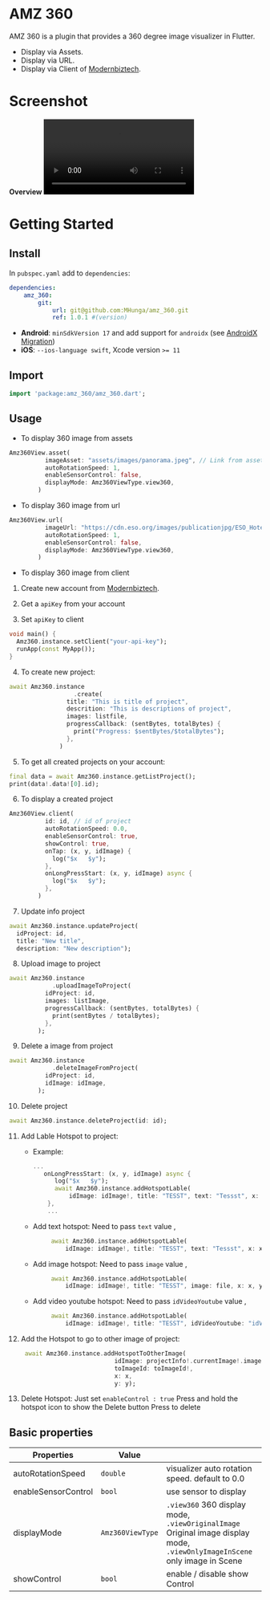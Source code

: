 # AMZ 360

AMZ 360 is a plugin that provides a 360 degree image visualizer in Flutter.

* Display via Assets.
* Display via URL.
* Display via Client of [Modernbiztech](https://www.modernbiztech.com/).

# Screenshot
 **Overview**
![screenshot](https://github.com/MHunga/amz_360_screenshots/blob/main/overview.mov)

# Getting Started

## Install

In `pubspec.yaml` add to `dependencies`:

```yaml
dependencies:
    amz_360:
        git:
            url: git@github.com:MHunga/amz_360.git
            ref: 1.0.1 #(version)
```
* **Android**: `minSdkVersion 17` and add support for `androidx` (see [AndroidX Migration](https://flutter.dev/docs/development/androidx-migration))
* **iOS**: `--ios-language swift`, Xcode version `>= 11`


## Import

```dart
import 'package:amz_360/amz_360.dart';
```

## Usage

* To display 360 image from assets

```dart
Amz360View.asset(
          imageAsset: "assets/images/panorama.jpeg", // Link from assets
          autoRotationSpeed: 1,
          enableSensorControl: false,
          displayMode: Amz360ViewType.view360,
        )
```

* To display 360 image from url

```dart
Amz360View.url(
          imageUrl: "https://cdn.eso.org/images/publicationjpg/ESO_Hotel_Paranal_360_Marcio_Cabral_Chile_02-CC.jpg",
          autoRotationSpeed: 1,
          enableSensorControl: false,
          displayMode: Amz360ViewType.view360,
        )
```

* To display 360 image from client

1. Create new account from [Modernbiztech](https://www.modernbiztech.com/).

2. Get a `apiKey` from your account

3. Set `apiKey` to client

```dart
void main() {
  Amz360.instance.setClient("your-api-key");
  runApp(const MyApp());
}
```
4. To create new project:

```dart
await Amz360.instance
                  .create(
                title: "This is title of project",
                descrition: "This is descriptions of project",
                images: listfile,
                progressCallback: (sentBytes, totalBytes) {
                  print("Progress: $sentBytes/$totalBytes");
                },
              )
```

5. To get all created projects on your account:

```dart
final data = await Amz360.instance.getListProject();
print(data!.data![0].id);
```

6. To display a created project

```dart
Amz360View.client(
          id: id, // id of project
          autoRotationSpeed: 0.0,
          enableSensorControl: true,
          showControl: true,
          onTap: (x, y, idImage) {
            log("$x   $y");
          },
          onLongPressStart: (x, y, idImage) async {
            log("$x   $y");
          },
        )
```
7. Update info project

```dart
await Amz360.instance.updateProject(
  idProject: id, 
  title: "New title",
  description: "New description");
```

8. Upload image to project

```dart
await Amz360.instance
            .uploadImageToProject(
          idProject: id,
          images: listImage,
          progressCallback: (sentBytes, totalBytes) {
            print(sentBytes / totalBytes);
          },
        );
```


9. Delete a image from project

```dart
await Amz360.instance
            .deleteImageFromProject(
          idProject: id,
          idImage: idImage,
        );
```

10. Delete project

```dart
await Amz360.instance.deleteProject(id: id);
```

11. Add Lable Hotspot to project: 
    
    - Example: 
      ```dart
      ...
         onLongPressStart: (x, y, idImage) async {
            log("$x   $y");
            await Amz360.instance.addHotspotLable(
                idImage: idImage!, title: "TESST", text: "Tessst", x: x, y: y);
          },
          ...
      ```

    - Add text hotspot: Need to pass `text` value , 

       ```dart
            await Amz360.instance.addHotspotLable(
                idImage: idImage!, title: "TESST", text: "Tessst", x: x, y: y);
      ```

    - Add image hotspot: Need to pass `image` value , 

       ```dart
            await Amz360.instance.addHotspotLable(
                idImage: idImage!, title: "TESST", image: file, x: x, y: y);
      ```  

    - Add video youtube hotspot: Need to pass `idVideoYoutube` value , 

       ```dart
            await Amz360.instance.addHotspotLable(
                idImage: idImage!, title: "TESST", idVideoYoutube: "idVideoYoutube", x: x, y: y);
      ```

12. Add the Hotspot to go to other image of project: 

    ```dart
     await Amz360.instance.addHotspotToOtherImage(
                              idImage: projectInfo!.currentImage!.image!.id!,
                              toImageId: toImageId!,
                              x: x,
                              y: y);
    ```

 13. Delete Hotspot:
    Just set `enableControl : true`
    Press and hold the hotspot icon to show the Delete button
    Press to delete   


## Basic properties

| Properties          | Value              |                                                |
| -----------------   | ------------------ | ---------------------------------------------- |
| autoRotationSpeed   | `double`           | visualizer auto rotation speed. default to 0.0 |
| enableSensorControl | `bool`             | use sensor to display                          |
| displayMode         | `Amz360ViewType`   | `.view360` 360 display mode, `.viewOriginalImage` Original image display mode, `.viewOnlyImageInScene` only image in Scene |
| showControl         | `bool`             | enable / disable show Control                  |




